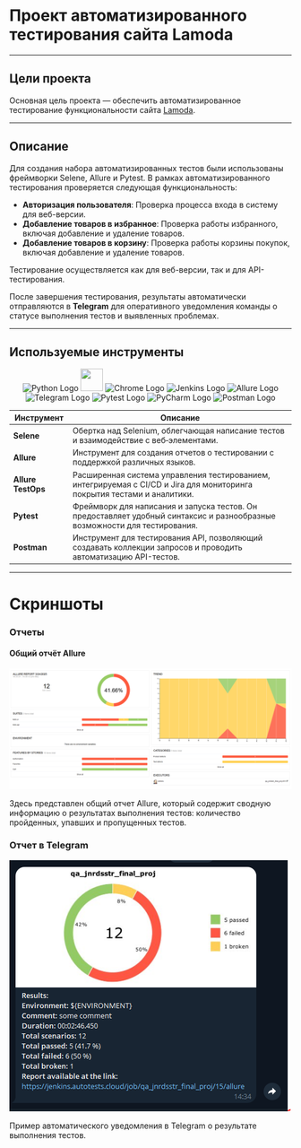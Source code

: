 # Проект автоматизированного тестирования сайта Lamoda

---
## Цели проекта

Основная цель проекта — обеспечить автоматизированное тестирование функциональности
сайта [Lamoda](https://lamoda.ru/). 

---

## Описание

Для создания набора автоматизированных тестов были использованы фреймворки Selene, Allure и Pytest. 
В рамках автоматизированного тестирования проверяется следующая функциональность:

- **Авторизация пользователя**: Проверка процесса входа в систему для веб-версии.
- **Добавление товаров в избранное**: Проверка работы избранного, включая добавление и удаление товаров.
- **Добавление товаров в корзину**: Проверка работы корзины покупок, включая добавление и удаление товаров.

Тестирование осуществляется как для веб-версии, так и для API-тестирования.

После завершения тестирования, результаты автоматически отправляются в **Telegram** для оперативного уведомления команды
о статусе выполнения тестов и выявленных проблемах.

---

## Используемые инструменты

<p align="center">
  <img src="https://img.icons8.com/color/48/000000/python.png" alt="Python Logo" height="40" width="40" />
  <img src="https://cdn.jsdelivr.net/gh/devicons/devicon@latest/icons/selenium/selenium-original.svg" height="40" width="40" />
  <img src="https://cdn.jsdelivr.net/gh/devicons/devicon@latest/icons/chrome/chrome-original-wordmark.svg" alt="Chrome Logo" height="40" width="40" />
  <img src="https://img.icons8.com/color/48/000000/jenkins.png" alt="Jenkins Logo" height="40" width="40" />
  <img src="https://avatars.githubusercontent.com/u/5879127?s=200&v=4" alt="Allure Logo" height="40" width="40" />
  <img src="https://img.icons8.com/color/48/000000/telegram-app.png" alt="Telegram Logo" height="40" width="40" />
  <img src="https://cdn.jsdelivr.net/gh/devicons/devicon@latest/icons/pytest/pytest-original.svg" alt="Pytest Logo" height="40" width="40" />
  <img src="https://img.icons8.com/color/48/000000/pycharm.png" alt="PyCharm Logo" height="40" width="40" />
<img src="https://cdn.jsdelivr.net/gh/devicons/devicon/icons/postman/postman-plain.svg" alt="Postman Logo" height="40" width="40" />
</p>

| Инструмент         | Описание                                                                                                                   |
|--------------------|----------------------------------------------------------------------------------------------------------------------------|
| **Selene**         | Обертка над Selenium, облегчающая написание тестов и взаимодействие с веб‑элементами.                                      |
| **Allure**         | Инструмент для создания отчетов о тестировании с поддержкой различных языков.                                              |
| **Allure TestOps** | Расширенная система управления тестированием, интегрируемая с CI/CD и Jira для мониторинга покрытия тестами и аналитики.   |                         |
| **Pytest**         | Фреймворк для написания и запуска тестов. Он предоставляет удобный синтаксис и разнообразные возможности для тестирования. |                               |
| **Postman**        | Инструмент для тестирования API, позволяющий создавать коллекции запросов и проводить автоматизацию API-тестов.            |


---

# Скриншоты

### Отчеты

#### Общий отчёт Allure

![Общий отчёт Allure](https://github.com/chayko-anna/final_proj_lamoda/blob/main/screen/12.PNG)

Здесь представлен общий отчет Allure, который содержит сводную информацию о результатах выполнения тестов: количество
пройденных, упавших и пропущенных тестов.


### Отчет в Telegram

![Отчет в Telegram](https://github.com/chayko-anna/final_proj_lamoda/blob/main/screen/11.PNG)

Пример автоматического уведомления в Telegram о результате выполнения тестов.
